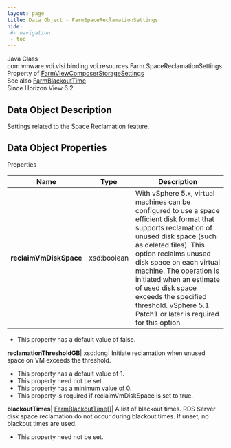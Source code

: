 ```yaml
---
layout: page
title: Data Object - FarmSpaceReclamationSettings
hide:
 #- navigation
 - toc
---
```






Java Class
    com.vmware.vdi.vlsi.binding.vdi.resources.Farm.SpaceReclamationSettings  
Property of
     [FarmViewComposerStorageSettings](vdi.resources.Farm.ViewComposerStorageSettings.md#field_detail)  
See also
     [FarmBlackoutTime](vdi.resources.Farm.BlackoutTime.md)  
Since 
    Horizon View 6.2

## Data Object Description 

Settings related to the Space Reclamation feature. 

## Data Object Properties

Properties

Name |  Type |  Description   
---|---|---  
**reclaimVmDiskSpace**|  xsd:boolean|  With vSphere 5.x, virtual machines can be configured to use a space efficient disk format that supports reclamation of unused disk space (such as deleted files). This option reclaims unused disk space on each virtual machine. The operation is initiated when an estimate of used disk space exceeds the specified threshold. vSphere 5.1 Patch1 or later is required for this option.   


  * This property has a default value of false.

  
**reclamationThresholdGB**|  xsd:long|  Initiate reclamation when unused space on VM exceeds the threshold.   


  * This property has a default value of 1.
 * This property need not be set.
  * This property has a minimum value of 0. 
  * This property is required if reclaimVmDiskSpace is set to true.

  
**blackoutTimes**| [FarmBlackoutTime[]](vdi.resources.Farm.BlackoutTime.md)|  A list of blackout times. RDS Server disk space reclamation do not occur during blackout times. If unset, no blackout times are used.   


 * This property need not be set.

  
  
  
   
  
  

